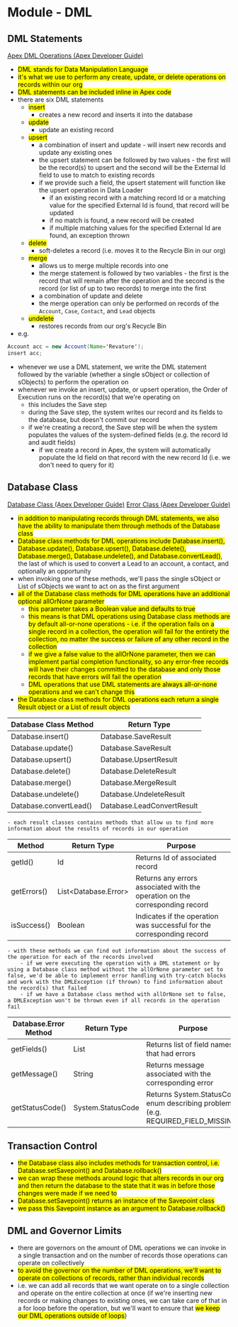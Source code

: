 # Module - DML

## DML Statements

[Apex DML Operations (Apex Developer Guide)](https://developer.salesforce.com/docs/atlas.en-us.apexcode.meta/apexcode/apex_dml_section.htm)

- <mark>DML stands for Data Manipulation Language</mark>
- <mark>it's what we use to perform any create, update, or delete operations on records within our org</mark>
- <mark>DML statements can be included inline in Apex code</mark>
- there are six DML statements
    - <mark>insert</mark>
        - creates a new record and inserts it into the database
    - <mark>update</mark>
        - update an existing record
    - <mark>upsert</mark>
        - a combination of insert and update - will insert new records and update any existing ones
        - the upsert statement can be followed by two values - the first will be the record(s) to upsert and the second will be the External Id field to use to match to existing records
        - if we provide such a field, the upsert statement will function like the upsert operation in Data Loader
            - if an existing record with a matching record Id or a matching value for the specified External Id is found, that record will be updated
            - if no match is found, a new record will be created
            - if multiple matching values for the specified External Id are found, an exception thrown
    - <mark>delete</mark>
        - soft-deletes a record (i.e. moves it to the Recycle Bin in our org)
    - <mark>merge</mark>
        - allows us to merge multiple records into one
        - the merge statement is followed by two variables - the first is the record that will remain after the operation and the second is the record (or list of up to two records) to merge into the first
        - a combination of update and delete
        - the merge operation can only be performed on records of the `Account`, `Case`, `Contact`, and `Lead` objects
    - <mark>undelete</mark>
        - restores records from our org's Recycle Bin
- e.g.

```java
Account acc = new Account(Name='Revature');
insert acc;
```

- whenever we use a DML statement, we write the DML statement followed by the variable (whether a single sObject or collection of sObjects) to perform the operation on
- whenever we invoke an insert, update, or upsert operation, the Order of Execution runs on the record(s) that we're operating on
    - this includes the Save step
    - during the Save step, the system writes our record and its fields to the database, but doesn't commit our record
    - if we're creating a record, the Save step will be when the system populates the values of the system-defined fields (e.g. the record Id and audit fields)
        - if we create a record in Apex, the system will automatically populate the Id field on that record with the new record Id (i.e. we don't need to query for it)

## Database Class

[Database Class (Apex Developer Guide)](https://developer.salesforce.com/docs/atlas.en-us.apexcode.meta/apexcode/apex_methods_system_database.htm)
[Error Class (Apex Developer Guide)](https://developer.salesforce.com/docs/atlas.en-us.apexcode.meta/apexcode/apex_methods_system_database_error.htm#apex_methods_system_database_error)

- <mark>in addition to manipulating records through DML statements, we also have the ability to manipulate them through methods of the Database class</mark>
- <mark>Database class methods for DML operations include Database.insert(), Database.update(), Database.upsert(), Database.delete(), Database.merge(), Database.undelete(), and Database.convertLead()</mark>, the last of which is used to convert a Lead to an account, a contact, and optionally an opportunity
- when invoking one of these methods, we'll pass the single sObject or List of sObjects we want to act on as the first argument
- <mark>all of the Database class methods for DML operations have an additional optional allOrNone parameter</mark>
    - <mark>this parameter takes a Boolean value and defaults to true</mark>
    - <mark>this means is that DML operations using Database class methods are by default all-or-none operations - i.e. if the operation fails on a single record in a collection, the operation will fail for the entirety the collection, no matter the success or failure of any other record in the collection</mark>
    - <mark>if we give a false value to the allOrNone parameter, then we can implement partial completion functionality, so any error-free records will have their changes committed to the database and only those records that have errors will fail the operation</mark>
    - <mark>DML operations that use DML statements are always all-or-none operations and we can't change this</mark>
- <mark>the Database class methods for DML operations each return a single Result object or a List of result objects</mark>

| Database Class Method	| Return Type |
| --------------------- | ----------- |
| Database.insert() | Database.SaveResult |
| Database.update() | Database.SaveResult |
| Database.upsert() | Database.UpsertResult |
| Database.delete() | Database.DeleteResult |
| Database.merge() | Database.MergeResult |
| Database.undelete() | Database.UndeleteResult |
| Database.convertLead() | Database.LeadConvertResult |

    - each result classes contains methods that allow us to find more information about the results of records in our operation

| Method | Return Type | Purpose |
| ------ | ----------- | ------- |
| getId() | Id | Returns Id of associated record |
| getErrors() | List<Database.Error> | Returns any errors associated with the operation on the corresponding record |
| isSuccess() | Boolean | Indicates if the operation was successful for the corresponding record |
 
    - with these methods we can find out information about the success of the operation for each of the records involved
        - if we were executing the operation with a DML statement or by using a Database class method without the allOrNone parameter set to false, we'd be able to implement error handling with try-catch blocks and work with the DMLException (if thrown) to find information about the record(s) that failed
        - if we have a Database class method with allOrNone set to false, a DMLException won't be thrown even if all records in the operation fail

| Database.Error Method | Return Type | Purpose |
| --------------------- | ----------- | ------- |
| getFields() | List<String> | Returns list of field names that had errors |
| getMessage() | String | Returns message associated with the corresponding error |
| getStatusCode() | System.StatusCode | Returns System.StatusCode enum describing problem (e.g. REQUIRED_FIELD_MISSING) |
 
## Transaction Control

- <mark>the Database class also includes methods for transaction control, i.e. Database.setSavepoint() and Database.rollback()</mark>
- <mark>we can wrap these methods around logic that alters records in our org and then return the database to the state that it was in before those changes were made if we need to</mark>
- <mark>Database.setSavepoint() returns an instance of the Savepoint class</mark>
- <mark>we pass this Savepoint instance as an argument to Database.rollback()</mark>

## DML and Governor Limits

- there are governors on the amount of DML operations we can invoke in a single transaction and on the number of records those operations can operate on collectively
- <mark>to avoid the governor on the number of DML operations, we'll want to operate on collections of records, rather than individual records</mark>
- i.e. we can add all records that we want operate on to a single collection and operate on the entire collection at once (if we're inserting new records or making changes to existing ones, we can take care of that in a for loop before the operation, but we'll want to ensure that <mark>we keep our DML operations outside of loops</mark>)
